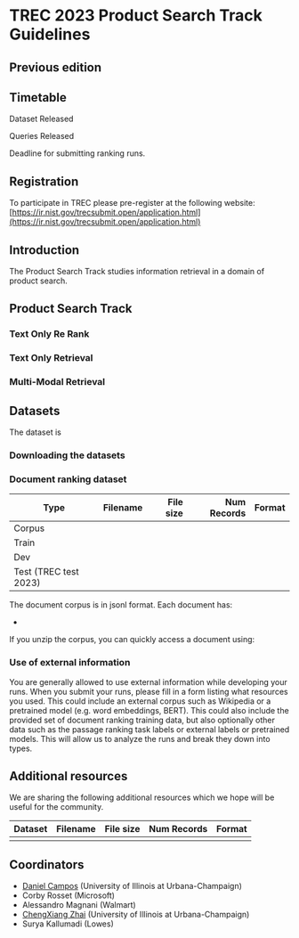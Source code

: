 # TREC 2023 Product Search Track Guidelines

## Previous edition

## Timetable


Dataset Released

Queries Released

Deadline for submitting ranking runs.

## Registration

To participate in TREC please pre-register at the following website: [https://ir.nist.gov/trecsubmit.open/application.html](https://ir.nist.gov/trecsubmit.open/application.html)

## Introduction


The Product Search Track studies information retrieval in a domain of product search. 


## Product Search Track 

### Text Only Re Rank

### Text Only Retrieval

### Multi-Modal Retrieval

## Datasets

The dataset is 

### Downloading the datasets


### Document ranking dataset

| Type | Filename | File size | Num Records | Format |
|------|----------|----------:|------------:|--------|
| Corpus |  |  |  |  |
| Train |  |  |  |  |
| Dev |  |  |  |  |
| Test (TREC test 2023) |  |  |  |  |

The document corpus is in jsonl format. Each document has:

* 

If you unzip the corpus, you can quickly access a document using:

### Use of external information

You are generally allowed to use external information while developing your runs.
When you submit your runs, please fill in a form listing what resources you used.
This could include an external corpus such as Wikipedia or a pretrained model (e.g. word embeddings, BERT).
This could also include the provided set of document ranking training data, but also optionally other data such as the passage ranking task labels or external labels or pretrained models.
This will allow us to analyze the runs and break they down into types.

## Additional resources
We are sharing the following additional resources which we hope will be useful for the community.

| Dataset | Filename | File size | Num Records | Format |
|------|----------|----------:|------------:|--------|
|  | | |  |  |

## Coordinators

* [Daniel Campos](https://spacemanidol.com/) (University of Illinois at Urbana-Champaign)
* Corby Rosset (Microsoft)
* Alessandro Magnani (Walmart)
* [ChengXiang Zhai](http://czhai.cs.illinois.edu/) (University of Illinois at Urbana-Champaign)
* Surya Kallumadi (Lowes)
